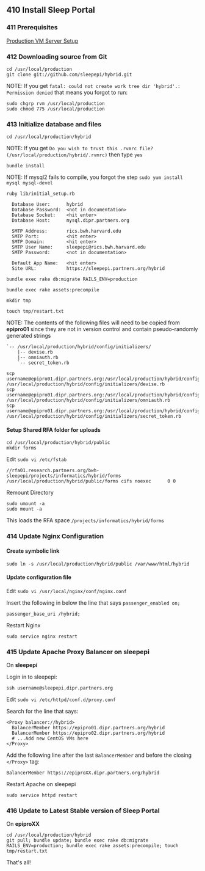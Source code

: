 ## 410 Install Sleep Portal

### 411 Prerequisites

[Production VM Server Setup](https://github.com/sleepepi/sleepepi/tree/master/virtual-machines/100-technology-and-application-routes.md)

### 412 Downloading source from Git

```console
cd /usr/local/production
git clone git://github.com/sleepepi/hybrid.git
```

NOTE: If you get `fatal: could not create work tree dir 'hybrid'.: Permission denied` that means you forgot to run:

```console
sudo chgrp rvm /usr/local/production
sudo chmod 775 /usr/local/production
```

### 413 Initialize database and files

```console
cd /usr/local/production/hybrid
```

NOTE: If you get `Do you wish to trust this .rvmrc file? (/usr/local/production/hybrid/.rvmrc)` then type `yes`

```console
bundle install
```

NOTE: If mysql2 fails to compile, you forgot the step `sudo yum install mysql mysql-devel`

```console
ruby lib/initial_setup.rb

  Database User:      hybrid
  Database Password:  <not in documentation>
  Database Socket:    <hit enter>
  Database Host:      mysql.dipr.partners.org

  SMTP Address:       rics.bwh.harvard.edu
  SMTP Port:          <hit enter>
  SMTP Domain:        <hit enter>
  SMTP User Name:     sleepepi@rics.bwh.harvard.edu
  SMTP Password:      <not in documentation>

  Default App Name:   <hit enter>
  Site URL:           https://sleepepi.partners.org/hybrid

bundle exec rake db:migrate RAILS_ENV=production

bundle exec rake assets:precompile

mkdir tmp

touch tmp/restart.txt
```

NOTE: The contents of the following files will need to be copied from **epipro01** since they are not in version control and contain pseudo-randomly generated strings

```
`-- /usr/local/production/hybrid/config/initializers/
    |-- devise.rb
    |-- omniauth.rb
    `-- secret_token.rb
```

```console
scp username@epipro01.dipr.partners.org:/usr/local/production/hybrid/config/initializers/devise.rb /usr/local/production/hybrid/config/initializers/devise.rb
scp username@epipro01.dipr.partners.org:/usr/local/production/hybrid/config/initializers/omniauth.rb /usr/local/production/hybrid/config/initializers/omniauth.rb
scp username@epipro01.dipr.partners.org:/usr/local/production/hybrid/config/initializers/secret_token.rb /usr/local/production/hybrid/config/initializers/secret_token.rb
```

#### Setup Shared RFA folder for uploads

```console
cd /usr/local/production/hybrid/public
mkdir forms
```

Edit `sudo vi /etc/fstab`

```
//rfa01.research.partners.org/bwh-sleepepi/projects/informatics/hybrid/forms /usr/local/production/hybrid/public/forms cifs noexec      0 0
```

Remount Directory

```console
sudo umount -a
sudo mount -a
```

This loads the RFA space `/projects/informatics/hybrid/forms`

### 414 Update Nginx Configuration

#### Create symbolic link

```console
sudo ln -s /usr/local/production/hybrid/public /var/www/html/hybrid
```

#### Update configuration file

Edit `sudo vi /usr/local/nginx/conf/nginx.conf`

Insert the following in below the line that says `passenger_enabled on;`

```
passenger_base_uri /hybrid;
```

Restart Nginx

```console
sudo service nginx restart
```

### 415 Update Apache Proxy Balancer on sleepepi

On **sleepepi**

Login in to sleepepi:

```console
ssh username@sleepepi.dipr.partners.org
```

Edit `sudo vi /etc/httpd/conf.d/proxy.conf`

Search for the line that says:

```
<Proxy balancer://hybrid>
  BalancerMember https://epipro01.dipr.partners.org/hybrid
  BalancerMember https://epipro02.dipr.partners.org/hybrid
  # ...Add new CentOS VMs here
</Proxy>
```

Add the following line after the last `BalancerMember` and before the closing `</Proxy>` tag:

```
BalancerMember https://epiproXX.dipr.partners.org/hybrid
```

Restart Apache on sleepepi

```console
sudo service httpd restart
```

### 416 Update to Latest Stable version of Sleep Portal

On **epiproXX**

```console
cd /usr/local/production/hybrid
git pull; bundle update; bundle exec rake db:migrate RAILS_ENV=production; bundle exec rake assets:precompile; touch tmp/restart.txt
```

That's all!
